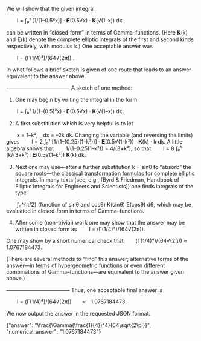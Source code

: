 We will show that the given integral

  I = ∫₀¹ [1/(1–0.5²x)] · 𝐄(0.5√x) · 𝐊(√(1–x)) dx

can be written in “closed‐form” in terms of Gamma–functions. (Here 𝐊(k) and 𝐄(k) denote the complete elliptic integrals of the first and second kinds respectively, with modulus k.) One acceptable answer was

  I = (Γ(1/4)⁴)/(64√(2π)) .

In what follows a brief sketch is given of one route that leads to an answer equivalent to the answer above.

————————————
A sketch of one method:

1. One may begin by writing the integral in the form

  I = ∫₀¹ 1/(1–(0.5)²x) · 𝐄(0.5√x) · 𝐊(√(1–x)) dx.

2. A first substitution which is very helpful is to let

  x = 1–k², dx = –2k dk.
Changing the variable (and reversing the limits) gives
  I = 2 ∫₀¹ [1/(1–(0.25)(1–k²))] · 𝐄(0.5√(1–k²)) · 𝐊(k) · k dk.
A little algebra shows that
  1/(1–0.25(1–k²)) = 4/(3+k²),
so that
  I = 8 ∫₀¹ [k/(3+k²)] 𝐄(0.5√(1–k²)) 𝐊(k) dk.

3. Next one may use—after a further substitution k = sinθ to “absorb” the square roots—the classical transformation formulas for complete elliptic integrals. In many texts (see, e.g., [Byrd & Friedman, Handbook of Elliptic Integrals for Engineers and Scientists]) one finds integrals of the type

  ∫₀^{π/2} (function of sinθ and cosθ) K(sinθ) E(cosθ) dθ,
which may be evaluated in closed‐form in terms of Gamma–functions.

4. After some (non–trivial) work one may show that the answer may be written in closed form as
  I = (Γ(1/4)⁴)/(64√(2π)).

One may show by a short numerical check that
  (Γ(1/4)⁴)/(64√(2π)) ≈ 1.0767184473.

(There are several methods to “find” this answer; alternative forms of the answer—in terms of hypergeometric functions or even different combinations of Gamma–functions—are equivalent to the answer given above.)

————————————
Thus, one acceptable final answer is

  I = (Γ(1/4)⁴)/(64√(2π))  ≈ 1.0767184473.

We now output the answer in the requested JSON format.

{"answer": "\\frac{\\Gamma(\\frac{1}{4})^4}{64\\sqrt{2\\pi}}", "numerical_answer": "1.0767184473"}